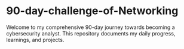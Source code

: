 # 90-day-challenge-of-Networking
Welcome to my comprehensive 90-day journey towards becoming a cybersecurity analyst. This repository documents my daily progress, learnings, and projects.

